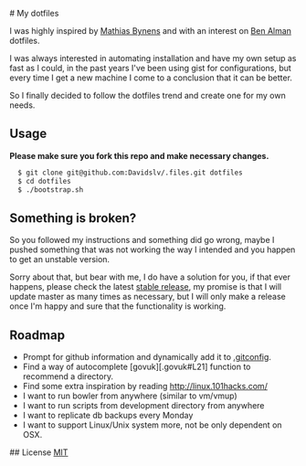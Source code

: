 # My dotfiles

I was highly inspired by
[Mathias Bynens](https://github.com/mathiasbynens/dotfiles) and
with an interest on [Ben Alman](https://github.com/cowboy/dotfiles) dotfiles.

I was always interested in automating installation and have my own setup as fast as I could,
in the past years I've been using gist for configurations, but every time I get a new
machine I come to a conclusion that it can be better.

So I finally decided to follow the dotfiles trend and create one for my own needs.

## Usage

**Please make sure you fork this repo and make necessary changes.**

```bash
  $ git clone git@github.com:Davidslv/.files.git dotfiles
  $ cd dotfiles
  $ ./bootstrap.sh
```

## Something is broken?

So you followed my instructions and something did go wrong, maybe I pushed
something that was not working the way I intended and you happen to get an unstable version.

Sorry about that, but bear with me, I do have a solution for you, if that ever happens,
please check the latest [stable release](https://github.com/Davidslv/.files/releases/tag/v1.0),
my promise is that I will update master as many times as necessary, but I will only
make a release once I'm happy and sure that the functionality is working.

## Roadmap

- Prompt for github information and dynamically add it to [.gitconfig](.gitconfig).
- Find a way of autocomplete [govuk][.govuk#L21] function to recommend a directory.
- Find some extra inspiration by reading http://linux.101hacks.com/
- I want to run bowler from anywhere (similar to vm/vmup)
- I want to run scripts from development directory from anywhere
- I want to replicate db backups every Monday
- I want to support Linux/Unix system more, not be only dependent on OSX.

## License
  [MIT](LICENSE)

